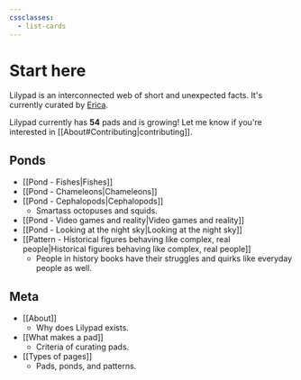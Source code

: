 ```yaml
---
cssclasses:
  - list-cards
---
```

# Start here

Lilypad is an interconnected web of short and unexpected facts. It's currently curated by [Erica](https://ericaxu.com).

Lilypad currently has **54** pads and is growing! Let me know if you're interested in [[About#Contributing|contributing]].

## Ponds

- [[Pond - Fishes|Fishes]]
- [[Pond - Chameleons|Chameleons]]
- [[Pond - Cephalopods|Cephalopods]]
	- Smartass octopuses and squids.
- [[Pond - Video games and reality|Video games and reality]]
- [[Pond - Looking at the night sky|Looking at the night sky]]
- [[Pattern - Historical figures behaving like complex, real people|Historical figures behaving like complex, real people]]
	- People in history books have their struggles and quirks like everyday people as well.

## Meta

- [[About]]
	- Why does Lilypad exists.
- [[What makes a pad]]
	- Criteria of curating pads.
- [[Types of pages]]
	- Pads, ponds, and patterns.